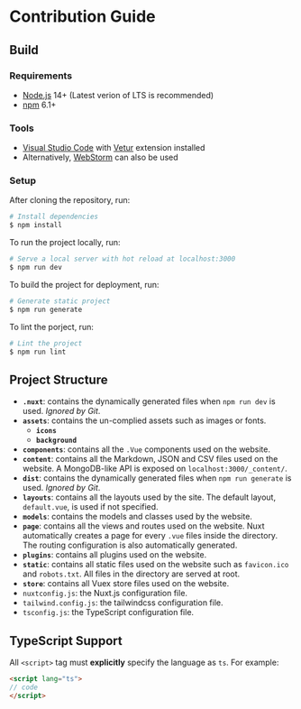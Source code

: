 # Contribution Guide

## Build

### Requirements
* [Node.js](http://nodejs.org) 14+ (Latest verion of LTS is recommended)
* [npm](https://docs.npmjs.com/try-the-latest-stable-version-of-npm) 6.1+

### Tools
* [Visual Studio Code](https://code.visualstudio.com/) with [Vetur](https://marketplace.visualstudio.com/items?itemName=octref.vetur) extension installed
* Alternatively, [WebStorm](https://www.jetbrains.com/webstorm/) can also be used

### Setup
After cloning the repository, run:
```bash
# Install dependencies
$ npm install
```
To run the project locally, run:
```bash
# Serve a local server with hot reload at localhost:3000
$ npm run dev
```
To build the project for deployment, run:
```bash
# Generate static project
$ npm run generate
```
To lint the porject, run:
```bash
# Lint the project
$ npm run lint
```
## Project Structure
- **`.nuxt`**: contains the dynamically generated files when `npm run dev` is used. *Ignored by Git*.
- **`assets`**: contains the un-complied assets such as images or fonts.
    - **`icons`**
    - **`background`**
- **`components`**: contains all the `.Vue` components used on the website.
- **`content`**: contains all the Markdown, JSON and CSV files used on the website. A MongoDB-like API is exposed on `localhost:3000/_content/`.
- **`dist`**: contains the dynamically generated files when `npm run generate` is used. *Ignored by Git*.
- **`layouts`**: contains all the layouts used by the site. The default layout, `default.vue`, is used if not specified.
- **`models`**: contains the models and classes used by the website.
- **`page`**: contains all the views and routes used on the website. Nuxt automatically creates a page for every `.vue` files inside the directory. The routing configuration is also automatically generated.
- **`plugins`**: contains all plugins used on the website.
- **`static`**: contains all static files used on the website such as `favicon.ico` and `robots.txt`. All files in the directory are served at root.
- **`store`**: contains all Vuex store files used on the website.
- `nuxtconfig.js`: the Nuxt.js configuration file.
- `tailwind.config.js`: the tailwindcss configuration file.
- `tsconfig.js`: the TypeScript configuration file.

## TypeScript Support
All `<script>` tag must **explicitly** specify the language as `ts`.
For example:
```html
<script lang="ts">
// code
</script>
```